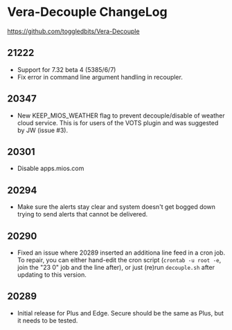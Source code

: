 # Vera-Decouple ChangeLog

https://github.com/toggledbits/Vera-Decouple

## 21222

* Support for 7.32 beta 4 (5385/6/7)
* Fix error in command line argument handling in recoupler.

## 20347

* New KEEP_MIOS_WEATHER flag to prevent decouple/disable of weather cloud service. This is for users of the VOTS plugin and was suggested by JW (issue #3).

## 20301

* Disable apps.mios.com

## 20294

* Make sure the alerts stay clear and system doesn't get bogged down trying to send alerts that cannot be delivered.

## 20290

* Fixed an issue where 20289 inserted an additiona  line feed in a cron job. To repair, you can either hand-edit the cron script (`crontab -u root -e`, join the "23 0" job and the line after), or just (re)run `decouple.sh` after updating to this version.

## 20289

* Initial release for Plus and Edge. Secure should be the same as Plus, but it needs to be tested.
